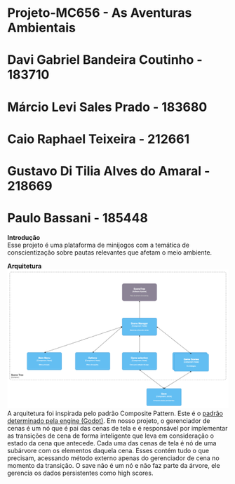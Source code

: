 # **Projeto-MC656 \- As Aventuras Ambientais**

# Davi Gabriel Bandeira Coutinho \- 183710

# Márcio Levi Sales Prado \- 183680

# Caio Raphael Teixeira \- 212661

# Gustavo Di Tilia Alves do Amaral \- 218669

# Paulo Bassani \- 185448

**Introdução**  
Esse projeto é uma plataforma de minijogos com a temática de conscientização sobre pautas relevantes que afetam o meio ambiente.

**Arquitetura**  
![Arquitetura](Arquitetura.png)  
A arquitetura foi inspirada pelo padrão Composite Pattern. Este é o [padrão determinado pela engine (Godot)](https://docs.godotengine.org/en/stable/contributing/development/core_and_modules/godot_architecture_diagram.html). Em nosso projeto, o gerenciador de cenas é um nó que é pai das cenas de tela e é responsável por implementar as transições de cena de forma inteligente que leva em consideração o estado da cena que antecede. Cada uma das cenas de tela é nó de uma subárvore com os elementos daquela cena. Esses contém tudo o que precisam, acessando método externo apenas do gerenciador de cena no momento da transição. O save não é um nó e não faz parte da árvore, ele gerencia os dados persistentes como high scores.